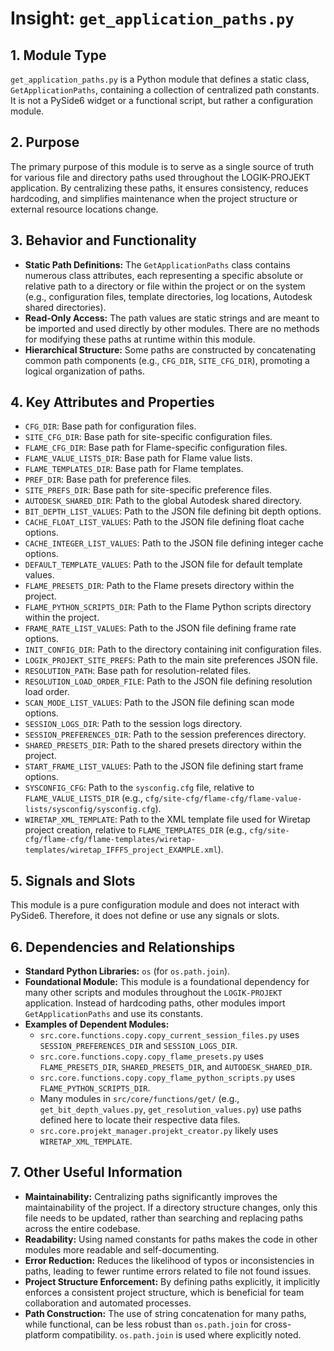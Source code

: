 # Insight: `get_application_paths.py`

## 1. Module Type

`get_application_paths.py` is a Python module that defines a static class, `GetApplicationPaths`, containing a collection of centralized path constants. It is not a PySide6 widget or a functional script, but rather a configuration module.

## 2. Purpose

The primary purpose of this module is to serve as a single source of truth for various file and directory paths used throughout the LOGIK-PROJEKT application. By centralizing these paths, it ensures consistency, reduces hardcoding, and simplifies maintenance when the project structure or external resource locations change.

## 3. Behavior and Functionality

- **Static Path Definitions:** The `GetApplicationPaths` class contains numerous class attributes, each representing a specific absolute or relative path to a directory or file within the project or on the system (e.g., configuration files, template directories, log locations, Autodesk shared directories).
- **Read-Only Access:** The path values are static strings and are meant to be imported and used directly by other modules. There are no methods for modifying these paths at runtime within this module.
- **Hierarchical Structure:** Some paths are constructed by concatenating common path components (e.g., `CFG_DIR`, `SITE_CFG_DIR`), promoting a logical organization of paths.

## 4. Key Attributes and Properties

- `CFG_DIR`: Base path for configuration files.
- `SITE_CFG_DIR`: Base path for site-specific configuration files.
- `FLAME_CFG_DIR`: Base path for Flame-specific configuration files.
- `FLAME_VALUE_LISTS_DIR`: Base path for Flame value lists.
- `FLAME_TEMPLATES_DIR`: Base path for Flame templates.
- `PREF_DIR`: Base path for preference files.
- `SITE_PREFS_DIR`: Base path for site-specific preference files.
- `AUTODESK_SHARED_DIR`: Path to the global Autodesk shared directory.
- `BIT_DEPTH_LIST_VALUES`: Path to the JSON file defining bit depth options.
- `CACHE_FLOAT_LIST_VALUES`: Path to the JSON file defining float cache options.
- `CACHE_INTEGER_LIST_VALUES`: Path to the JSON file defining integer cache options.
- `DEFAULT_TEMPLATE_VALUES`: Path to the JSON file for default template values.
- `FLAME_PRESETS_DIR`: Path to the Flame presets directory within the project.
- `FLAME_PYTHON_SCRIPTS_DIR`: Path to the Flame Python scripts directory within the project.
- `FRAME_RATE_LIST_VALUES`: Path to the JSON file defining frame rate options.
- `INIT_CONFIG_DIR`: Path to the directory containing init configuration files.
- `LOGIK_PROJEKT_SITE_PREFS`: Path to the main site preferences JSON file.
- `RESOLUTION_PATH`: Base path for resolution-related files.
- `RESOLUTION_LOAD_ORDER_FILE`: Path to the JSON file defining resolution load order.
- `SCAN_MODE_LIST_VALUES`: Path to the JSON file defining scan mode options.
- `SESSION_LOGS_DIR`: Path to the session logs directory.
- `SESSION_PREFERENCES_DIR`: Path to the session preferences directory.
- `SHARED_PRESETS_DIR`: Path to the shared presets directory within the project.
- `START_FRAME_LIST_VALUES`: Path to the JSON file defining start frame options.
- `SYSCONFIG_CFG`: Path to the `sysconfig.cfg` file, relative to `FLAME_VALUE_LISTS_DIR` (e.g., `cfg/site-cfg/flame-cfg/flame-value-lists/sysconfig/sysconfig.cfg`).
- `WIRETAP_XML_TEMPLATE`: Path to the XML template file used for Wiretap project creation, relative to `FLAME_TEMPLATES_DIR` (e.g., `cfg/site-cfg/flame-cfg/flame-templates/wiretap-templates/wiretap_IFFFS_project_EXAMPLE.xml`).

## 5. Signals and Slots

This module is a pure configuration module and does not interact with PySide6. Therefore, it does not define or use any signals or slots.

## 6. Dependencies and Relationships

- **Standard Python Libraries:** `os` (for `os.path.join`).
- **Foundational Module:** This module is a foundational dependency for many other scripts and modules throughout the `LOGIK-PROJEKT` application. Instead of hardcoding paths, other modules import `GetApplicationPaths` and use its constants.
- **Examples of Dependent Modules:**
  - `src.core.functions.copy.copy_current_session_files.py` uses `SESSION_PREFERENCES_DIR` and `SESSION_LOGS_DIR`.
  - `src.core.functions.copy.copy_flame_presets.py` uses `FLAME_PRESETS_DIR`, `SHARED_PRESETS_DIR`, and `AUTODESK_SHARED_DIR`.
  - `src.core.functions.copy.copy_flame_python_scripts.py` uses `FLAME_PYTHON_SCRIPTS_DIR`.
  - Many modules in `src/core/functions/get/` (e.g., `get_bit_depth_values.py`, `get_resolution_values.py`) use paths defined here to locate their respective data files.
  - `src.core.projekt_manager.projekt_creator.py` likely uses `WIRETAP_XML_TEMPLATE`.

## 7. Other Useful Information

- **Maintainability:** Centralizing paths significantly improves the maintainability of the project. If a directory structure changes, only this file needs to be updated, rather than searching and replacing paths across the entire codebase.
- **Readability:** Using named constants for paths makes the code in other modules more readable and self-documenting.
- **Error Reduction:** Reduces the likelihood of typos or inconsistencies in paths, leading to fewer runtime errors related to file not found issues.
- **Project Structure Enforcement:** By defining paths explicitly, it implicitly enforces a consistent project structure, which is beneficial for team collaboration and automated processes.
- **Path Construction:** The use of string concatenation for many paths, while functional, can be less robust than `os.path.join` for cross-platform compatibility. `os.path.join` is used where explicitly noted.